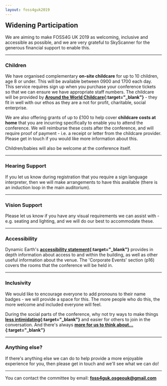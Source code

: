 ```yaml
---
layout: foss4guk2019
---
```

<h2 style="margin-top:0;">Widening Participation</h2>

We are aiming to make FOSS4G UK 2019 as welcoming, inclusive and accessible as possible, and we are very grateful to SkyScanner for the generous financial support to enable this.
<br>
<hr/>

### Children

We have organised complementary **on-site childcare** for up to 10 children, age 8 or under. This will be available between 0900 and 1700 each day. This service requires sign up when you purchase your conference tickets so that we can ensure we have appropriate staff numbers.
The childcare will be provided by **[Around the World Childcare](http://aroundtheworldnursery.co.uk/ "Around the World Childcare"){:target="_blank"}** - they fit in well with our ethos as they are a not for profit, charitable, social enterprise.

We are also offering grants of up to &pound;100 to help cover **childcare costs at home** that you are incurring specifically to enable you to attend the conference. We will reimburse these costs after the conference, and will require proof of payment - i.e. a receipt or letter from the childcare provider. Please get in touch if you would like more information about this.

Children/babies will also be welcome at the conference itself.
<br>
<hr/>

### Hearing Support

If you let us know during registration that you require a sign language interpreter, then we will make arrangements to have this available (there is an induction loop in the main auditorium).
<br>
<hr/>

### Vision Support

Please let us know if you have any visual requirements we can assist with - e.g. seating and lighting, and we will do our best to accommodate these.
<br>
<hr/>

### Accessibility

Dynamic Earth's **[accessibility statement](https://www.dynamicearth.co.uk/media/1714/access-statement.pdf "Dynamic Earth - Accessibility Statement"){:target="_blank"}** provides in depth information about access to and within the building, as well as other useful information about the venue. The 'Corporate Events' section (p16) covers the rooms that the conference will be held in.
<br>
<hr/>

### Inclusivity
We would like to encourage everyone to add pronouns to their name badges - we will provide a space for this. The more people who do this, the more welcome and included everyone will feel.

During the social parts of the conference, why not try ways to make things **[less intimidating](https://www.ericholscher.com/blog/2017/aug/2/pacman-rule-conferences/ "Pac-man appraoch to conferences"){:target="_blank"}** and easier for others to join in the conversation. And there's always **[more for us to think about...](https://github.com/mxsasha/lessobviouschecklist "The Less Obvious Conference Checklist"){:target="_blank"}**
<br>
<hr/>

### Anything else?
If there's anything else we can do to help provide a more enjoyable experience for you, then please get in touch and we'll see what we can do!
<br>
<hr/>

You can contact the committee by email: **foss4guk.osgeouk@gmail.com**

